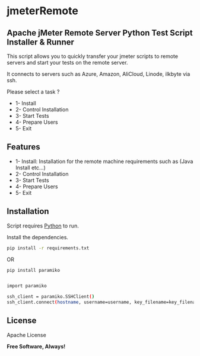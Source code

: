 # jmeterRemote
## Apache jMeter Remote Server Python Test Script Installer &amp; Runner

This script allows you to quickly transfer your jmeter scripts to remote servers and start your tests on the remote server.

It connects to servers such as Azure, Amazon, AliCloud, Linode, ilkbyte via ssh.

Please select a task ?
- 1- Install
- 2- Control Installation
- 3- Start Tests
- 4- Prepare Users
- 5- Exit

## Features
- 1- Install: Installation for the remote machine requirements such as (Java Install etc...)
- 2- Control Installation
- 3- Start Tests
- 4- Prepare Users
- 5- Exit

## Installation

Script requires [Python](https://www.python.org/) to run.

Install the dependencies.
```sh
pip install -r requirements.txt
```

OR


```sh
pip install paramiko


import paramiko

ssh_client = paramiko.SSHClient()
ssh_client.connect(hostname, username=username, key_filename=key_filename, password=password)

```


## License

Apache License

**Free Software, Always!**